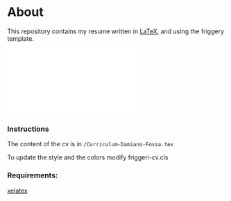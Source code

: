 # About

This repository contains my resume written in [LaTeX](https://www.latex-project.org), and using the friggery template.

![Resume](Curriculum-Damiano-Fossa.pdf)

### Instructions

The content of the cv is in `/Curriculum-Damiano-Fossa.tex`

To update the style and the colors modify friggeri-cv.cls

### Requirements:
[xelatex](http://www.texts.io/support/0001/)
